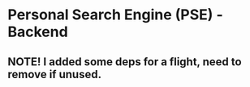 # Personal Search Engine (PSE) - Backend

## NOTE! I added some deps for a flight, need to remove if unused.
